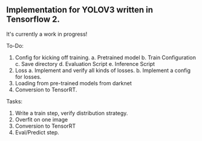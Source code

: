 ## Implementation for YOLOV3 written in Tensorflow 2.

It's currently a work in progress!

To-Do:
1. Config for kicking off training.
    a. Pretrained model
    b. Train Configuration
    c. Save directory
    d. Evaluation Script
    e. Inference Script
2. Loss
    a. Implement and verify all kinds of losses.
    b. Implement a config for losses.
3. Loading from pre-trained models from darknet
4. Conversion to TensorRT.

Tasks:
1. Write a train step, verify distribution strategy.
2. Overfit on one image
3. Conversion to TensorRT
4. Eval/Predict step.

